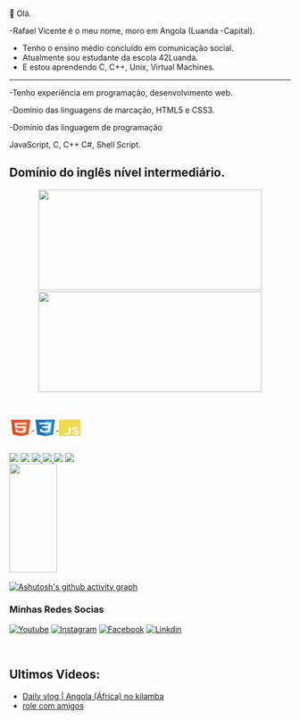 
### 

👋 Olá.

-Rafael Vicente é o meu nome, moro em Angola (Luanda -Capital).
- Tenho o ensino médio concluído em comunicação social.
- Atualmente sou estudante da escola 42Luanda.
- E estou aprendendo C, C++, Unix, Virtual Machines.
-------------------------------------------------------------------

-Tenho experiência em programação, desenvolvimento web.

-Domínio das linguagens de marcação, HTML5 e CSS3.

-Domínio das linguagem de programação 

JavaScript, C, C++ C#, Shell Script.

Domínio do inglês nível intermediário.
-------------------------------------------------------------------

<div align="center">
  <a href="https://github.com/RafaelVicen">

  <img width="400" height="180em" src="https://github-readme-stats.vercel.app/api?username=RafaelVicen&show_icons=true&theme=dark#gh-dark-mode-only"/>
  <img width="400" height="180em" src="https://github-readme-stats.vercel.app/api/top-langs/?username=RafaelVicen&layout=compact&langs_count=16&theme=dark"/>
</div>

  ##

<div style="display: inline_block"><br>
  <img align="center" alt="HTML" height="30" width="40" src="https://raw.githubusercontent.com/devicons/devicon/master/icons/html5/html5-original.svg">
  <img align="center" alt="CSS" height="30" width="40" src="https://raw.githubusercontent.com/devicons/devicon/master/icons/css3/css3-original.svg">
  <img align="center" alt="Js" height="30" width="40" src="https://raw.githubusercontent.com/devicons/devicon/master/icons/javascript/javascript-plain.svg">


  
</div>

  ##

<div>
  <a href="#" target="_blank"><img src="https://img.shields.io/badge/YouTube-FF0000?style=for-the-badge&logo=youtube&logoColor=white" target="_blank"></a>
 <a href = "mailto:vicenterafael451@gmail.com" target="_blank"><img src="https://img.shields.io/badge/-Gmail-%23333?style=for-the-badge&logo=gmail&logoColor=white" target="_blank"></a>
  <a href ="https://www.facebook.com/profile.php?id=100024639436819" target="_blank"><img src = "https://img.shields.io/badge/Facebook-1877F2?style=for-the-badge&logo=facebook&logoColor=white" /> </a>
   <a href ="https://www.instagram.com/rafael_vicente67/" target="_blank"><img src = "https://img.shields.io/badge/Instagram-E4405F?style=for-the-badge&logo=instagram&logoColor=white" /> </a>
 <a href="https://www.linkedin.com/" target="_blank"><img src="https://img.shields.io/badge/-LinkedIn-%230077B5?style=for-the-badge&logo=linkedin&logoColor=white" target="_blank"></a>
 <a href="https://github.com/RafaelVicen" target="_blank"><img src= "https://img.shields.io/badge/GitHub-100000?style=for-the-badge&logo=github&logoColor=white"></a>
</div>




  <img width="41%" height="195px" src="https://github-readme-stats.vercel.app/api/top-langs/?username=RafaelVicen&layout=compact&hide_border=true&title_color=ff91a4&text_color=ff91a4&bg_color=0d1117" />
</div>


[![Ashutosh's github activity graph](https://github-readme-activity-graph.vercel.app/graph?username=RafaelVicen&bg_color=0d1117&color=b13583&line=b13583&point=ff9494&area=true&hide_border=true)](https://github.com/ashutosh00710/github-readme-activity-graph)

### Minhas Redes Socias

[![Youtube](https://img.shields.io/badge/YouTube-FF0000?style=for-the-badge&logo=youtube&logoColor=white)](https://www.youtube.com/c/R’Vincy10)
[![Instagram](https://img.shields.io/badge/Instagram-E4405F?style=for-the-badge&logo=instagram&logoColor=white)](https://www.instagram.com/rafael_vicente67)
[![Facebook](https://img.shields.io/badge/Facebook-1877F2?style=for-the-badge&logo=facebook&logoColor=white)](https://www.facebook.com/profile.php?id=100024639436819)
[![Linkdin](https://img.shields.io/badge/LinkedIn-0077B5?style=for-the-badge&logo=linkedin&logoColor=white)](https://www.linkedin.com/in/rafael-vicente-127b75246/)
















</div> <br>

## Ultimos Videos:
- [Daily vlog | Angola (África) no kilamba](https://www.youtube.com/watch?v=eEg4OF6I0zs&t=0s)
- [role com amigos](https://www.youtube.com/watch?v=WGk3-vPLTMw)<br>

